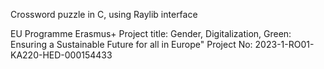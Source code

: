 Crossword puzzle in C, using Raylib interface

EU Programme Erasmus+
Project title: Gender, Digitalization, Green: Ensuring a Sustainable Future for all in Europe"
Project No: 2023-1-RO01- KA220-HED-000154433
